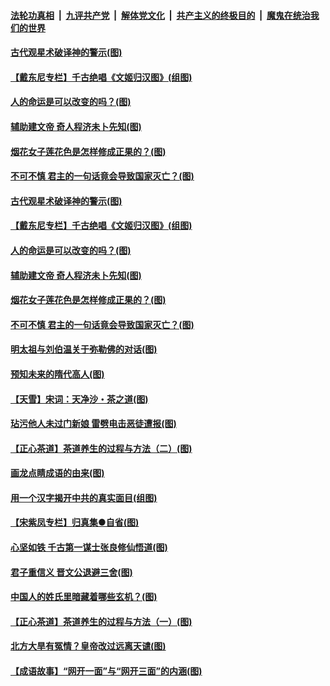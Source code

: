 

####  [法轮功真相](../../../../basic/blob/master/README.md?t=06201831) &nbsp;|&nbsp; [九评共产党](../../../../9ping.md/blob/master/README.md?t=06201831) &nbsp;|&nbsp; [解体党文化](../../../../jtdwh.md/blob/master/README.md?t=06201831)  &nbsp;|&nbsp; [共产主义的终极目的](../../../../gczydzjmd.md/blob/master/README.md?t=06201831) &nbsp;|&nbsp; [魔鬼在统治我们的世界](../../../../mgztzwmdsj.md/blob/master/README.md?t=06201831) 

#### [古代观星术破译神的警示(图)](../pages/p7/936938.md?t=06201831) 

#### [【戴东尼专栏】千古绝唱《文姬归汉图》(组图)](../pages/p7/933598.md?t=06201831) 

#### [人的命运是可以改变的吗？(图)](../pages/p7/936633.md?t=06201831) 

#### [辅助建文帝 奇人程济未卜先知(图)](../pages/p7/936751.md?t=06201831) 

#### [烟花女子莲花色是怎样修成正果的？(图)](../pages/p7/936627.md?t=06201831) 

#### [不可不慎 君主的一句话竟会导致国家灭亡？(图)](../pages/p7/936921.md?t=06201831) 

#### [古代观星术破译神的警示(图)](../pages/p7/936938.md?t=06201831) 

#### [【戴东尼专栏】千古绝唱《文姬归汉图》(组图)](../pages/p7/933598.md?t=06201831) 

#### [人的命运是可以改变的吗？(图)](../pages/p7/936633.md?t=06201831) 

#### [辅助建文帝 奇人程济未卜先知(图)](../pages/p7/936751.md?t=06201831) 

#### [烟花女子莲花色是怎样修成正果的？(图)](../pages/p7/936627.md?t=06201831) 

#### [不可不慎 君主的一句话竟会导致国家灭亡？(图)](../pages/p7/936921.md?t=06201831) 

#### [明太祖与刘伯温关于弥勒佛的对话(图)](../pages/p7/936918.md?t=06201831) 

#### [预知未来的隋代高人(图)](../pages/p7/936519.md?t=06201831) 

#### [【天雪】宋词：天净沙・茶之道(图)](../pages/p7/936606.md?t=06201831) 

#### [玷污他人未过门新娘 雷劈电击恶徒遭报(图)](../pages/p7/936730.md?t=06201831) 

#### [【正心茶道】茶道养生的过程与方法（二）(图)](../pages/p7/936188.md?t=06201831) 

#### [画龙点睛成语的由来(图)](../pages/p7/936521.md?t=06201831) 

#### [用一个汉字揭开中共的真实面目(组图)](../pages/p7/936605.md?t=06201831) 

#### [【宋紫凤专栏】归真集●自省(图)](../pages/p7/936715.md?t=06201831) 

#### [心坚如铁 千古第一谋士张良修仙悟道(图)](../pages/p7/936518.md?t=06201831) 

#### [君子重信义 晋文公退避三舍(图)](../pages/p7/936517.md?t=06201831) 

#### [中国人的姓氏里暗藏着哪些玄机？(图)](../pages/p7/936608.md?t=06201831) 

#### [【正心茶道】茶道养生的过程与方法（一）(图)](../pages/p7/936187.md?t=06201831) 

#### [北方大旱有冤情？皇帝改过远离天谴(图)](../pages/p7/936431.md?t=06201831) 

#### [【成语故事】“网开一面”与“网开三面”的内涵(图)](../pages/p7/936380.md?t=06201831) 

